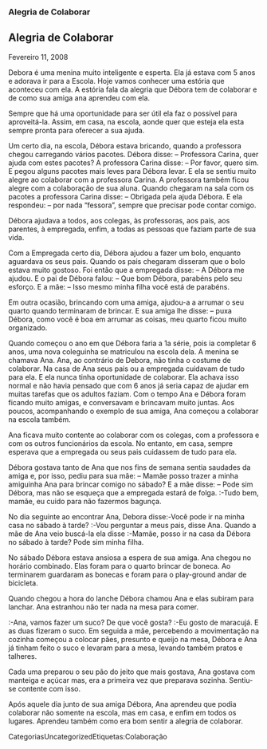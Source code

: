 ### Alegria de Colaborar

## Alegria de Colaborar

Fevereiro 11, 2008

Debora é uma menina muito inteligente e esperta. Ela já estava com 5 anos e adorava ir para a Escola. Hoje vamos conhecer uma estória que aconteceu com ela. A estória fala da alegria que Débora tem de colaborar e de como sua amiga ana aprendeu com ela.

Sempre que há uma oportunidade para ser útil ela faz o possível para aproveitá-la. Assim, em casa, na escola, aonde quer que esteja ela esta sempre pronta para oferecer a sua ajuda.

Um certo dia, na escola, Débora estava bricando, quando a professora chegou carregando vários pacotes. Débora disse: – Professora Carina, quer ajuda com estes pacotes? A professora Carina disse: – Por favor, quero sim. E pegou alguns pacotes mais leves para Débora levar. E ela se sentiu muito alegre ao colaborar com a professora Carina. A professora também ficou alegre com a colaboração de sua aluna. Quando chegaram na sala com os pacotes a professora Carina disse: – Obrigada pela ajuda Débora. E ela respondeu: – por nada “fessora”, sempre que precisar pode contar comigo.

Débora ajudava a todos, aos colegas, às professoras, aos pais, aos parentes, à empregada, enfim, a todas as pessoas que faziam parte de sua vida.

Com a Empregada certo dia, Débora ajudou a fazer um bolo, enquanto aguardava os seus pais. Quando os pais chegaram disseram que o bolo estava muito gostoso. Foi então que a empregada disse: – A Débora me ajudou. E o pai de Débora falou: – Que bom Débora, parabéns pelo seu esforço. E a mãe: – Isso mesmo minha filha você está de parabéns.

Em outra ocasião, brincando com uma amiga, ajudou-a a arrumar o seu quarto quando terminaram de brincar. E sua amiga lhe disse: – puxa Débora, como você é boa em arrumar as coisas, meu quarto ficou muito organizado.

Quando começou o ano em que Débora faria a 1a série, pois ia completar 6 anos, uma nova coleguinha se matriculou na escola dela. A menina se chamava Ana. Ana, ao contrário de Debora, não tinha o costume de colaborar. Na casa de Ana seus pais ou a empregada cuidavam de tudo para ela. E ela nunca tinha oportunidade de colaborar. Ela achava isso normal e não havia pensado que com 6 anos já seria capaz de ajudar em muitas tarefas que os adultos faziam. Com o tempo Ana e Débora foram ficando muito amigas, e conversavam e brincavam muito juntas. Aos poucos, acompanhando o exemplo de sua amiga, Ana começou a colaborar na escola também.

Ana ficava muito contente ao colaborar com os colegas, com a professora e com os outros funcionários da escola. No entanto, em casa, sempre esperava que a empregada ou seus pais cuidassem de tudo para ela.

Débora gostava tanto de Ana que nos fins de semana sentia saudades da amiga e, por isso, pediu para sua mâe: – Mamãe posso trazer a minha amiguinha Ana para brincar comigo no sábado? E a mãe disse: – Pode sim Débora, mas não se esqueça que a empregada estará de folga. :-Tudo bem, mamãe, eu cuido para não fazermos bagunça.

No dia seguinte ao encontrar Ana, Debora disse:-Você pode ir na minha casa no sábado à tarde? :-Vou perguntar a meus pais, disse Ana. Quando a mãe de Ana veio buscá-la ela disse :-Mamãe, posso ir na casa da Débora no sábado à tarde? Pode sim minha filha.

No sábado Débora estava ansiosa a espera de sua amiga. Ana chegou no horário combinado. Elas foram para o quarto brincar de boneca. Ao terminarem guardaram as bonecas e foram para o play-ground andar de bicicleta.

Quando chegou a hora do lanche Débora chamou Ana e elas subiram para lanchar. Ana estranhou não ter nada na mesa para comer.

:-Ana, vamos fazer um suco? De que você gosta? :-Eu gosto de maracujá. E as duas fizeram o suco. Em seguida a mãe, percebendo a movimentação na cozinha começou a colocar pães, presunto e queijo na mesa, Débora e Ana já tinham feito o suco e levaram para a mesa, levando também pratos e talheres.

Cada uma preparou o seu pão do jeito que mais gostava, Ana gostava com manteiga e açúcar mas, era a primeira vez que preparava sozinha. Sentiu-se contente com isso.

Após aquele dia junto de sua amiga Débora, Ana aprendeu que podia colaborar não somente na escola, mas em casa, e enfim em todos os lugares. Aprendeu também como era bom sentir a alegria de colaborar.

CategoriasUncategorizedEtiquetas:Colaboração